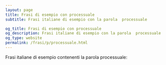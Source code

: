 ```yaml
---
layout: page
title: Frasi di esempio con processuale 
subtitle: Frasi italiane di esempio con la parola  processuale

og_title: Frasi di esempio con processuale 
og_description: Frasi italiane di esempio con la parola  processuale
og_type: website
permalink: /frasi/p/processuale.html
---
```


Frasi italiane di esempio contenenti la parola processuale:


